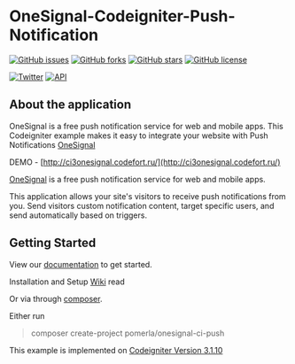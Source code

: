 # OneSignal-Codeigniter-Push-Notification

[![GitHub issues](https://img.shields.io/github/issues/pomerla/OneSignal-Codeigniter-Push-Notification.svg?style=plastic)](https://github.com/pomerla/Ci3-Jumpstart/issues)
[![GitHub forks](https://img.shields.io/github/forks/pomerla/OneSignal-Codeigniter-Push-Notification.svg?style=plastic)](https://github.com/pomerla/Ci3-Jumpstart/network)
[![GitHub stars](https://img.shields.io/github/stars/pomerla/OneSignal-Codeigniter-Push-Notification.svg?style=plastic)](https://github.com/pomerla/Ci3-Jumpstart/stargazers)
[![GitHub license](https://img.shields.io/github/license/pomerla/OneSignal-Codeigniter-Push-Notification.svg?style=plastic)](https://github.com/pomerla/Ci3-Jumpstart/blob/master/LICENSE)

[![Twitter](https://img.shields.io/twitter/url/https/github.com/pomerla/OneSignal-Codeigniter-Push-Notification.svg?style=social&style=plastic)](https://twitter.com/intent/tweet?text=Wow:&url=https%3A%2F%2Fgithub.com%2Fpomerla%2FOneSignal-Codeigniter-Push-Notification)
[![API](https://img.shields.io/badge/last%20build-January%2023%2C%202019-36ade1.svg)](https://###)

## About the application
OneSignal is a free push notification service for web and mobile apps. This Codeigniter example makes it easy to integrate your website with Push Notifications [OneSignal](https://onesignal.com/) 

DEMO - [http://ci3onesignal.codefort.ru/](http://ci3onesignal.codefort.ru/)

[OneSignal](https://onesignal.com) is a free push notification service for web and mobile apps.

This application allows your site's visitors to receive push notifications from you. Send visitors custom notification content, target specific users, and send automatically based on triggers.


## Getting Started

View our [documentation](https://documentation.onesignal.com/docs/web-push-setup) to get started.

Installation and Setup [Wiki](https://github.com/pomerla/OneSignal-Codeigniter-Push-Notification/wiki) read

Or via through [composer](http://getcomposer.org/download/).

Either run

> composer create-project pomerla/onesignal-ci-push


This example is implemented on [Codeigniter Version 3.1.10](https://github.com/bcit-ci/CodeIgniter)

